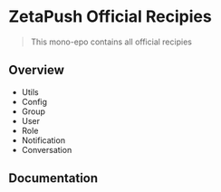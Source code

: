 # ZetaPush Official Recipies

> This mono-epo contains all official recipies

## Overview

- Utils
- Config
- Group
- User
- Role
- Notification
- Conversation

## Documentation
